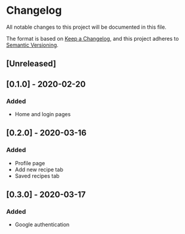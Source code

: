 # Changelog
All notable changes to this project will be documented in this file.

The format is based on [Keep a Changelog](https://keepachangelog.com/en/1.0.0/),
and this project adheres to [Semantic Versioning](https://semver.org/spec/v2.0.0.html).

## [Unreleased]
## [0.1.0] - 2020-02-20
### Added
- Home and login pages

## [0.2.0] - 2020-03-16
### Added
- Profile page
- Add new recipe tab
- Saved recipes tab

## [0.3.0] - 2020-03-17
### Added
- Google authentication
